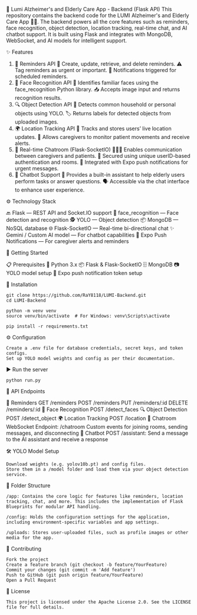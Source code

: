 🧠 Lumi Alzheimer's and Elderly Care App - Backend (Flask API)
This repository contains the backend code for the LUMI Alzheimer's and Elderly Care App 🧓👵. The backend powers all the core features such as reminders, face recognition, object detection, location tracking, real-time chat, and AI chatbot support. It is built using Flask and integrates with MongoDB, WebSocket, and AI models for intelligent support.

✨ Features
1. 📝 Reminders API
   📌 Create, update, retrieve, and delete reminders.
   ⚠️ Tag reminders as urgent or important.
   🔔 Notifications triggered for scheduled reminders.
2. 📸 Face Recognition API
   👤 Identifies familiar faces using the face_recognition Python library.
   📥 Accepts image input and returns recognition results.
3. 🔍 Object Detection API
   🤖 Detects common household or personal objects using YOLO.
   🏷️ Returns labels for detected objects from uploaded images.
4. 🌍 Location Tracking API
   📍 Tracks and stores users’ live location updates.
   🧭 Allows caregivers to monitor patient movements and receive alerts.
5. 💬 Real-time Chatroom (Flask-SocketIO)
   🧑‍🤝‍🧑 Enables communication between caregivers and patients.
   🔐 Secured using unique userID-based authentication and rooms.
   📨 Integrated with Expo push notifications for urgent messages.
6. 🤖 Chatbot Support
   🧠 Provides a built-in assistant to help elderly users perform tasks or answer questions.
   🗣️ Accessible via the chat interface to enhance user experience.



⚙️ Technology Stack

   🔙 Flask — REST API and Socket.IO support
   🧠 face_recognition — Face detection and recognition
   🕵️ YOLO — Object detection
   📦 MongoDB — NoSQL database
   🌐 Flask-SocketIO — Real-time bi-directional chat
   ✨ Gemini / Custom AI model — For chatbot capabilities
   🔐 Expo Push Notifications — For caregiver alerts and reminders

   
🚀 Getting Started

   📋 Prerequisites
   🐍 Python 3.x
   📦 Flask & Flask-SocketIO
   🗄️ MongoDB
   📷 YOLO model setup
   💬 Expo push notification token setup
   
🔧 Installation

    git clone https://github.com/RaY8118/LUMI-Backend.git
    cd LUMI-Backend

    python -m venv venv
    source venv/bin/activate  # For Windows: venv\Scripts\activate

    pip install -r requirements.txt

⚙️ Configuration

    Create a .env file for database credentials, secret keys, and token configs.
    Set up YOLO model weights and config as per their documentation.
    
▶️ Run the server

    python run.py

    
📡 API Endpoints

   📝 Reminders
      GET /reminders
      POST /reminders
      PUT /reminders/:id
      DELETE /reminders/:id
   📸 Face Recognition
      POST /detect_faces
   🔍 Object Detection
      POST /detect_object
   🌍 Location Tracking
      POST /location
   💬 Chatroom
      WebSocket Endpoint: /chatroom
      Custom events for joining rooms, sending messages, and disconnecting
   🤖 Chatbot
      POST /assistant: Send a message to the AI assistant and receive a response


🛠️ YOLO Model Setup

    Download weights (e.g. yolov10b.pt) and config files.
    Store them in a /model folder and load them via your object detection service.

    
📂 Folder Structure

    /app: Contains the core logic for features like reminders, location tracking, chat, and more. This includes the implementation of Flask Blueprints for modular API handling.

    /config: Holds the configuration settings for the application, including environment-specific variables and app settings.

    /uploads: Stores user-uploaded files, such as profile images or other media for the app.


🤝 Contributing

    Fork the project
    Create a feature branch (git checkout -b feature/YourFeature)
    Commit your changes (git commit -m 'Add feature')
    Push to GitHub (git push origin feature/YourFeature)
    Open a Pull Request

    
📜 License

    This project is licensed under the Apache License 2.0. See the LICENSE file for full details.
